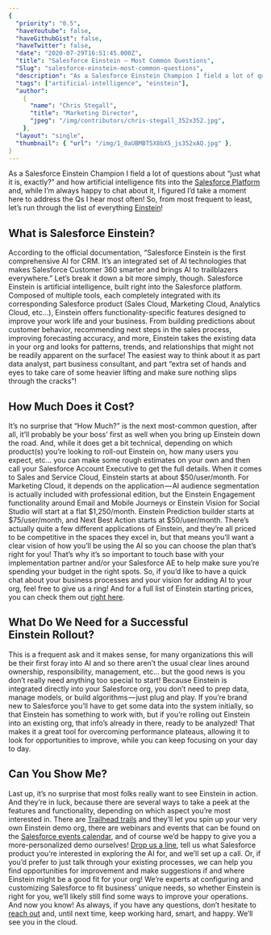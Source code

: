 ```yaml
---
{
  "priority": "0.5",
  "haveYoutube": false,
  "haveGithubGist": false,
  "haveTwitter": false,
  "date": "2020-07-29T16:51:45.000Z",
  "title": "Salesforce Einstein — Most Common Questions",
  "Slug": "salesforce-einstein-most-common-questions",
  "description": "As a Salesforce Einstein Champion I field a lot of questions about “just what it is, exactly?” and how artificial intelligence fits into the Salesforce Platform and, while I’m always happy to chat about it, I figured I’d take a moment here to address the Qs I hear most often!.",
  "tags": ["artificial-intelligence", "einstein"],
  "author":
    {
      "name": "Chris Stegall",
      "title": "Marketing Director",
      "jpeg": "/img/contributors/chris-stegall_352x352.jpg",
    },
  "layout": "single",
  "thumbnail": { "url": "/img/1_0aUBMBT5X8bX5_js352xAQ.jpg" },
}
---
```


As a Salesforce Einstein Champion I field a lot of questions about “just what it is, exactly?” and how artificial intelligence fits into the [Salesforce Platform](https://www.salesforce.com/products/einstein/overview/) and, while I’m always happy to chat about it, I figured I’d take a moment here to address the Qs I hear most often!
So, from most frequent to least, let’s run through the list of everything [Einstein](https://www.salesforce.com/products/einstein/overview/)!

## What is Salesforce Einstein?

According to the official documentation, “Salesforce Einstein is the first comprehensive AI for CRM. It’s an integrated set of AI technologies that makes Salesforce Customer 360 smarter and brings AI to trailblazers everywhere.” Let’s break it down a bit more simply, though.
Salesforce Einstein is artificial intelligence, built right into the Salesforce platform. Composed of multiple tools, each completely integrated with its corresponding Salesforce product (Sales Cloud, Marketing Cloud, Analytics Cloud, etc…), Einstein offers functionality-specific features designed to improve your work life and your business. From building predictions about customer behavior, recommending next steps in the sales process, improving forecasting accuracy, and more, Einstein takes the existing data in your org and looks for patterns, trends, and relationships that might not be readily apparent on the surface!
The easiest way to think about it as part data analyst, part business consultant, and part “extra set of hands and eyes to take care of some heavier lifting and make sure nothing slips through the cracks”!

## How Much Does it Cost?

It’s no surprise that “How Much?” is the next most-common question, after all, it’ll probably be your boss’ first as well when you bring up Einstein down the road. And, while it does get a bit technical, depending on which product(s) you’re looking to roll-out Einstein on, how many users you expect, etc… you can make some rough estimates on your own and then call your Salesforce Account Executive to get the full details.
When it comes to Sales and Service Cloud, Einstein starts at about $50/user/month. For Marketing Cloud, it depends on the application — AI audience segmentation is actually included with professional edition, but the Einstein Engagement functionality around Email and Mobile Journeys or Einstein Vision for Social Studio will start at a flat $1,250/month. Einstein Prediction builder starts at $75/user/month, and Next Best Action starts at $50/user/month.
There’s actually quite a few different applications of Einstein, and they’re all priced to be competitive in the spaces they excel in, but that means you’ll want a clear vision of how you’ll be using the AI so you can choose the plan that’s right for you! That’s why it’s so important to touch base with your implementation partner and/or your Salesforce AE to help make sure you’re spending your budget in the right spots. So, if you’d like to have a quick chat about your business processes and your vision for adding AI to your org, feel free to give us a ring! And for a full list of Einstein starting prices, you can check them out [right here](https://c1.sfdcstatic.com/content/dam/web/en_us/www/documents/pricing/all-add-ons.pdf).

## What Do We Need for a Successful Einstein Rollout?

This is a frequent ask and it makes sense, for many organizations this will be their first foray into AI and so there aren’t the usual clear lines around ownership, responsibility, management, etc… but the good news is you don’t really need anything too special to start!
Because Einstein is integrated directly into your Salesforce org, you don’t need to prep data, manage models, or build algorithms — just plug and play. If you’re brand new to Salesforce you’ll have to get some data into the system initially, so that Einstein has something to work with, but if you’re rolling out Einstein into an existing org, that info’s already in there, ready to be analyzed! That makes it a great tool for overcoming performance plateaus, allowing it to look for opportunities to improve, while you can keep focusing on your day to day.

## Can You Show Me?

Last up, it’s no surprise that most folks really want to see Einstein in action. And they’re in luck, because there are several ways to take a peek at the features and functionality, depending on which aspect you’re most interested in.
There are [Trailhead trails](https://trailhead.salesforce.com/en/content/learn/trails/get_smart_einstein) and they’ll let you spin up your very own Einstein demo org, there are webinars and events that can be found on the [Salesforce events calendar](https://www.salesforce.com/events/), and of course we’d be happy to give you a more-personalized demo ourselves! [Drop us a line](https://www.mkpartners.com/contact/), tell us what Salesforce product you’re interested in exploring the AI for, and we’ll set up a call. Or, if you’d prefer to just talk through your existing processes, we can help you find opportunities for improvement and make suggestions if and where Einstein might be a good fit for your org! We’re experts at configuring and customizing Salesforce to fit business’ unique needs, so whether Einstein is right for you, we’ll likely still find some ways to improve your operations.
And now you know! As always, if you have any questions, don’t hesitate to [reach out](https://www.mkpartners.com/contact/) and, until next time, keep working hard, smart, and happy. We’ll see you in the cloud.
